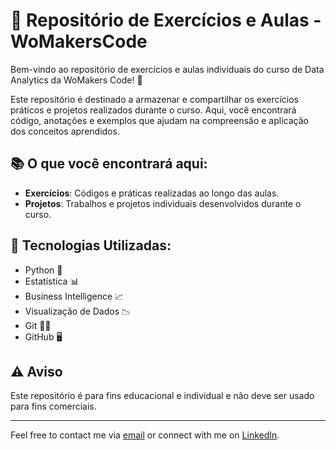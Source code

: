 # 📝 Repositório de Exercícios e Aulas - WoMakersCode

Bem-vindo ao repositório de exercícios e aulas individuais do curso de Data Analytics da WoMakers Code! 🚀

Este repositório é destinado a armazenar e compartilhar os exercícios práticos e projetos realizados durante o curso. Aqui, você encontrará código, anotações e exemplos que ajudam na compreensão e aplicação dos conceitos aprendidos.

## 📚 O que você encontrará aqui:

- **Exercícios**: Códigos e práticas realizadas ao longo das aulas.
- **Projetos**: Trabalhos e projetos individuais desenvolvidos durante o curso.

## 🔧 Tecnologias Utilizadas:

- Python 🐍
- Estatística 📊
- Business Intelligence 📈
- Visualização de Dados 📉
- Git 🦸‍♂️
- GitHub 🖥️


## ⚠️ Aviso

Este repositório é para fins educacional e individual e não deve ser usado para fins comerciais.

---

Feel free to contact me via [email](mailto:neuciellequadros@gmail.com) or connect with me on [LinkedIn](https://linkedin.com/in/neucielle-quadros).

